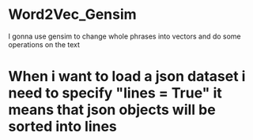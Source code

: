 # Word2Vec_Gensim
I gonna use gensim to change whole phrases into vectors and do some operations on the text
# When i want to load a json dataset i need to specify "lines = True" it means that json objects will be sorted into lines
